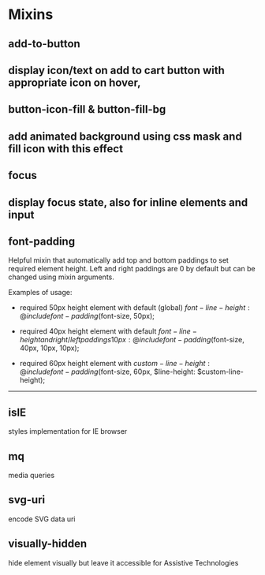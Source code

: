 # Mixins

## add-to-button

display icon/text on add to cart button with appropriate icon on hover,
---

## button-icon-fill & button-fill-bg

add animated background using css mask and fill icon with this effect
---

## focus

display focus state, also for inline elements and input
---

## font-padding

Helpful mixin that automatically add top and bottom paddings to set required element height.
Left and right paddings are 0 by default but can be changed using mixin arguments.

Examples of usage:
* required 50px height element with default (global) $font-line-height:
    @include font-padding($font-size, 50px);

* required 40px height element with default $font-line-height and right/left paddings 10px:
    @include font-padding($font-size, 40px, 10px, 10px);

* required 60px height element with $custom-line-height:
    @include font-padding($font-size, 60px, $line-height: $custom-line-height);
---

## isIE
styles implementation for IE browser

## mq
media queries

## svg-uri
encode SVG data uri

## visually-hidden
hide element visually but leave it accessible for Assistive Technologies
